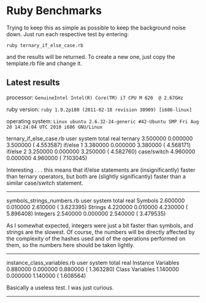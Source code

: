 Ruby Benchmarks
===============

Trying to keep this as simple as possible to keep the background noise down.  Just run each respective test by entering:

`ruby ternary_if_else_case.rb`

and the results will be returned.  To create a new one, just copy the template.rb file and change it.

Latest results
--------------

processor: `GenuineIntel Intel(R) Core(TM) i7 CPU M 620  @ 2.67GHz`

ruby version: `ruby 1.9.2p180 (2011-02-18 revision 30909) [i686-linux]`

operating system: `Linux ubuntu 2.6.32-24-generic #42-Ubuntu SMP Fri Aug 20 14:24:04 UTC 2010 i686 GNU/Linux`

ternary_if_else_case.rb
          user     system      total        real
    ternary  3.500000   0.000000   3.500000 (  4.553587)
    if/else 1  3.380000   0.000000   3.380000 (  4.568171)
    if/else 2  3.250000   0.000000   3.250000 (  4.582760)
    case/switch  4.960000   0.000000   4.960000 (  7.103045)

Interesting . . . this means that if/else statements are (insignificantly) faster than ternary operators, but both are (slightly significantly) faster than a similar case/switch statement.

---

symbols_strings_numbers.rb
          user     system      total        real
    Symbols  2.600000   0.010000   2.610000 (  3.623395)
    Strings  4.220000   0.010000   4.230000 (  5.896408)
    Integers  2.540000   0.000000   2.540000 (  3.479535)

As I somewhat expected, integers were just a bit faster than symbols, and strings are the slowest.  Of course, the numbers will be directly affected by the complexity of the hashes used and of the operations performed on them, so the numbers here should be taken lightly.

---

instance_class_variables.rb
          user     system      total        real
    Instance Variables  0.880000   0.000000   0.880000 (  1.363280)
    Class Variables  1.140000   0.000000   1.140000 (  1.608564)

Basically a useless test.  I was just curious.

---